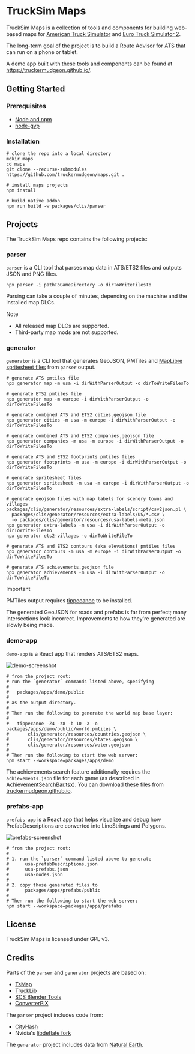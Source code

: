 # TruckSim Maps

TruckSim Maps is a collection of tools and components for building web-based maps for
[American Truck Simulator](https://americantrucksimulator.com/) and
[Euro Truck Simulator 2](https://eurotrucksimulator2.com/).

The long-term goal of the project is to build a Route Advisor for ATS that can run on a
phone or tablet.

A demo app built with these tools and components can be found at https://truckermudgeon.github.io/.

## Getting Started

### Prerequisites

- [Node and npm](https://docs.npmjs.com/downloading-and-installing-node-js-and-npm)
- [node-gyp](https://github.com/nodejs/node-gyp)

### Installation

```shell
# clone the repo into a local directory
mdkir maps
cd maps
git clone --recurse-submodules https://github.com/truckermudgeon/maps.git .

# install maps projects
npm install

# build native addon
npm run build -w packages/clis/parser
```

## Projects

The TruckSim Maps repo contains the following projects:

### parser

`parser` is a CLI tool that parses map data in ATS/ETS2 files and outputs JSON and
PNG files.

```shell
npx parser -i pathToGameDirectory -o dirToWriteFilesTo
```

Parsing can take a couple of minutes, depending on the machine and the installed map DLCs.

> [!NOTE]
>
> - All released map DLCs are supported.
> - Third-party map mods are not supported.

### generator

`generator` is a CLI tool that generates GeoJSON, PMTiles and [MapLibre](https://maplibre.org/)
[spritesheet files](https://maplibre.org/maplibre-style-spec/sprite/) from `parser` output.

```shell
# generate ATS pmtiles file
npx generator map -m usa -i dirWithParserOutput -o dirToWriteFilesTo

# generate ETS2 pmtiles file
npx generator map -m europe -i dirWithParserOutput -o dirToWriteFilesTo

# generate combined ATS and ETS2 cities.geojson file
npx generator cities -m usa -m europe -i dirWithParserOutput -o dirToWriteFilesTo

# generate combined ATS and ETS2 companies.geojson file
npx generator companies -m usa -m europe -i dirWithParserOutput -o dirToWriteFilesTo

# generate ATS and ETS2 footprints pmtiles files
npx generator footprints -m usa -m europe -i dirWithParserOutput -o dirToWriteFilesTo

# generate spritesheet files
npx generator spritesheet -m usa -m europe -i dirWithParserOutput -o dirToWriteFilesTo

# generate geojson files with map labels for scenery towns and villages
packages/clis/generator/resources/extra-labels/script/csv2json.pl \
  packages/clis/generator/resources/extra-labels/US/*.csv \
  -o packages/clis/generator/resources/usa-labels-meta.json
npx generator extra-labels -m usa -i dirWithParserOutput -o dirToWriteFilesTo
npx generator ets2-villages -o dirToWriteFileTo

# generate ATS and ETS2 contours (aka elevations) pmtiles files
npx generator contours -m usa -m europe -i dirWithParserOutput -o dirToWriteFilesTo

# generate ATS achievements.geojson file
npx generator achievements -m usa -i dirWithParserOutput -o dirToWriteFileTo
```

> [!IMPORTANT]
> PMTiles output requires [tippecanoe](https://github.com/felt/tippecanoe) to be installed.

The generated GeoJSON for roads and prefabs is far from perfect; many
intersections look incorrect. Improvements to how they're generated
are slowly being made.

### demo-app

`demo-app` is a React app that renders ATS/ETS2 maps.

![demo-screenshot](https://raw.githubusercontent.com/truckermudgeon/maps/main/packages/apps/demo/screenshot.png)

```shell
# from the project root:
# run the `generator` commands listed above, specifying
#
#   packages/apps/demo/public
#
# as the output directory.
#
# Then run the following to generate the world map base layer:
#
#   tippecanoe -Z4 -z8 -b 10 -X -o packages/apps/demo/public/world.pmtiles \
#       clis/generator/resources/countries.geojson \
#       clis/generator/resources/states.geojson \
#       clis/generator/resources/water.geojson
#
# Then run the following to start the web server:
npm start --workspace=packages/apps/demo
```

The achievements search feature additionally requires the `achievements.json`
file for each game (as described in [AchievementSearchBar.tsx](packages/apps/demo/src/AchievementSearchBar.tsx)).
You can download these files from [truckermudgeon.github.io](https://github.com/truckermudgeon/truckermudgeon.github.io).

### prefabs-app

`prefabs-app` is a React app that helps visualize and debug how PrefabDescriptions are converted into LineStrings and Polygons.

![prefabs-screenshot](https://raw.githubusercontent.com/truckermudgeon/maps/main/packages/apps/prefabs/screenshot.png)

```shell
# from the project root:
#
# 1. run the `parser` command listed above to generate
#      usa-prefabDescriptions.json
#      usa-prefabs.json
#      usa-nodes.json
#
# 2. copy those generated files to
#      packages/apps/prefabs/public
#
# Then run the following to start the web server:
npm start --workspace=packages/apps/prefabs
```

## License

TruckSim Maps is licensed under GPL v3.

## Credits

Parts of the `parser` and `generator` projects are based on:

- [TsMap](https://github.com/dariowouters/ts-map/)
- [TruckLib](https://github.com/sk-zk/TruckLib/)
- [SCS Blender Tools](https://github.com/SCSSoftware/BlenderTools)
- [ConverterPIX](https://github.com/mwl4/ConverterPIX/)

The `parser` project includes code from:

- [CityHash](https://github.com/google/cityhash)
- Nvidia's [libdeflate fork](https://github.com/NVIDIA/libdeflate)

The `generator` project includes data from [Natural Earth](https://www.naturalearthdata.com/).
